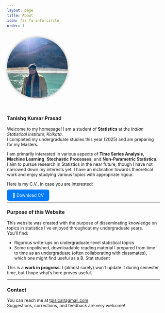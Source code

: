 ```yaml
---
layout: page
title: About
icon: fas fa-info-circle
order: 1
---
```


<div style="display: flex; align-items: flex-start; gap: 30px; flex-wrap: wrap;">

<!-- Image Section -->
<div style="flex: 0 0 auto;">
  <img src="/assets/img/pfp.jpg" alt="Profile Photo" style="width: 200px; height: 200px; border-radius: 50%; object-fit: cover; box-shadow: 0 0 8px rgba(0,0,0,0.4);">
</div>

<!-- Text Section -->
<div style="flex: 1; min-width: 300px;">

### Tanishq Kumar Prasad

Welcome to my homepage! I am a student of **Statistics** at the *Indian Statistical Institute, Kolkata*.  
I completed my undergraduate studies this year (2025) and am preparing for my Masters.

I am primarily interested in various aspects of **Time Series Analysis**, **Machine Learning**, **Stochastic Processes**, and **Non-Parametric Statistics**.  
I aim to pursue research in Statistics in the near future, though I have not narrowed down my interests yet. I have an inclination towards theoretical work and enjoy studying various topics with appropriate rigour.

Here is my C.V., in case you are interested:
<p style="margin-top: 20px;">
  <a href="/assets/files/CV 17.06.25.pdf" class="btn" target="_blank" style="padding: 10px 18px; background: #007bff; color: white; border-radius: 6px; text-decoration: none;">
    📄 Download CV
  </a>
</p>


---

### Purpose of this Website

This website was created with the purpose of disseminating knowledge on topics in statistics I've enjoyed throughout my undergraduate years.  
You’ll find:

- Rigorous write-ups on undergraduate-level statistical topics
- Some unpolished, downloadable reading material I prepared from time to time as an undergraduate (often collaborating with classmates),
  which one might find useful as a B. Stat student
   

This is a **work in progress**. I (almost surely) won’t update it during semester time, but I hope what’s here proves useful.

---

### Contact

You can reach me at [tpisical@gmail.com](mailto:tpisical@gmail.com)  
Suggestions, corrections, and feedback are very welcome!

</div>
</div>
